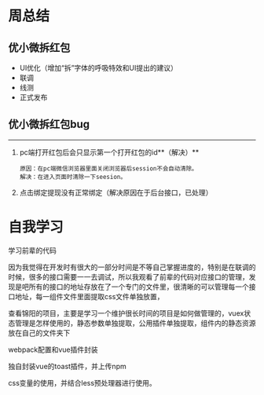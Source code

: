 # 周总结

## 优小微拆红包

- UI优化（增加“拆”字体的呼吸特效和UI提出的建议）
- 联调
- 线测
- 正式发布

## 优小微拆红包bug

---

1. pc端打开红包后会只显示第一个打开红包的id**（解决）**  

   ```
   原因：在pc端微信浏览器里面关闭浏览器后session不会自动清除。
   解决：在进入页面时清除一下seesion。
   ```

2. 点击绑定提现没有正常绑定（解决原因在于后台接口，已处理）

# 自我学习

学习前辈的代码

因为我觉得在开发时有很大的一部分时间是不等自己掌握进度的，特别是在联调的时候，很多的接口需要一一去调试，所以我观看了前辈的代码对应接口的管理，发现是吧所有的接口的地址存放在了一个专门的文件里，很清晰的可以管理每一个接口地址，每一组件文件里面提取css文件单独放置，

查看锦阳的项目，主要是学习一个维护很长时间的项目是如何做管理的，vuex状态管理是怎样使用的，静态参数单独提取，公用插件单独提取，组件内的静态资源放在自己的文件夹下

webpack配置和vue插件封装

独自封装vue的toast插件，并上传npm

css变量的使用，并结合less预处理器进行使用。



